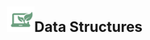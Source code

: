 # <img src="https://raw.githubusercontent.com/bobocode-projects/resources/master/image/logo_transparent_background.png" height=50/>Data Structures
